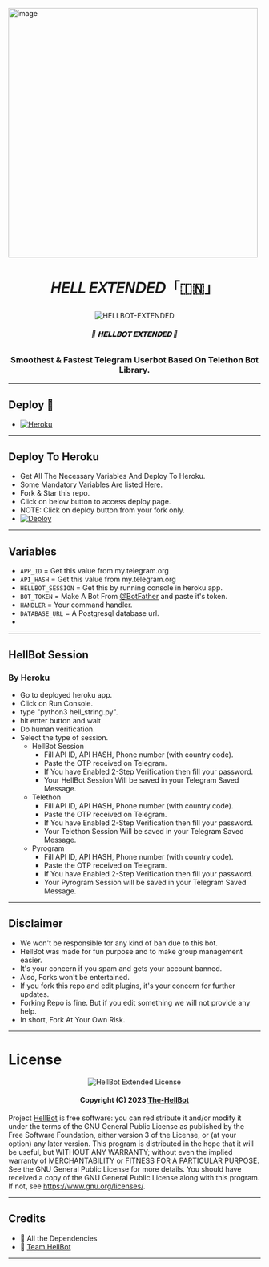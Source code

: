 <img width="498" alt="image" src="https://github.com/MadMax393/HellBot-Extended/assets/159709370/e4d275f2-35d8-43ce-b29a-a24be189299f"><h1 align="center">
  <b>𝘏𝘌𝘓𝘓 𝘌𝘟𝘛𝘌𝘕𝘋𝘌𝘋「🇮🇳」⁪⁬⁮⁮⁮</b>
</h1>

<p align="center">
  <img src="https://te.legra.ph/file/1afcf18acf90d2e70ff4a.png" alt="HELLBOT-EXTENDED">
</p>

<h6 align="center">
  <b>🍿 𝐇𝐄𝐋𝐋𝐁𝐎𝐓 𝐄𝐗𝐓𝐄𝐍𝐃𝐄𝐃 🍿</b>
</h6>

<h3 align="center">
  <b>Smoothest & Fastest Telegram Userbot Based On Telethon Bot Library.</b>
</h3>

------
## Deploy 🚀
- [![Heroku](https://img.shields.io/badge/HellBot-Deploy%20To%20Heroku-black?style=for-the-badge&logo=heroku)](#Deploy-To-Heroku)

------
## Deploy To Heroku
- Get All The Necessary Variables And Deploy To Heroku.
- Some Mandatory Variables Are listed [Here](#Variables).
- Fork & Star this repo.
- Click on below button to access deploy page.
- NOTE: Click on deploy button from your fork only.
- [![Deploy](https://www.herokucdn.com/deploy/button.svg)](https://heroku.com/deploy?template=https://github.com/MadMax393/Hellbot-Extended)

------
## Variables

- `APP_ID`  =  Get this value from my.telegram.org
- `API_HASH`  =  Get this value from my.telegram.org
- `HELLBOT_SESSION`  =  Get this by running console in heroku app.
- `BOT_TOKEN`  =  Make A Bot From [@BotFather](https://t.me/botfather) and paste it's token.
- `HANDLER`  =  Your command handler.
- `DATABASE_URL`  =  A Postgresql database url.
- 
------
## HellBot Session

### By Heroku
- Go to deployed heroku app.
- Click on Run Console.
- type "python3 hell_string.py".
- hit enter button and wait 
- Do human verification.
- Select the type of session.
    - HellBot Session
        - Fill API ID, API HASH, Phone number (with country code).
        - Paste the OTP received on Telegram.
        - If You have Enabled 2-Step Verification then fill your password.
        - Your HellBot Session Will be saved in your Telegram Saved Message.
    - Telethon
        - Fill API ID, API HASH, Phone number (with country code).
        - Paste the OTP received on Telegram.
        - If You have Enabled 2-Step Verification then fill your password.
        - Your Telethon Session Will be saved in your Telegram Saved Message.
    - Pyrogram
        - Fill API ID, API HASH, Phone number (with country code).
        - Paste the OTP received on Telegram.
        - If You have Enabled 2-Step Verification then fill your password.
        - Your Pyrogram Session will be saved in your Telegram Saved Message.
          
------
## Disclaimer
- We won't be responsible for any kind of ban due to this bot.
- HellBot was made for fun purpose and to make group management easier.
- It's your concern if you spam and gets your account banned.
- Also, Forks won't be entertained.
- If you fork this repo and edit plugins, it's your concern for further updates.
- Forking Repo is fine. But if you edit something we will not provide any help.
- In short, Fork At Your Own Risk.

------
# License

<p align="center">
    <img src="https://www.gnu.org/graphics/gplv3-or-later.png" alt="HellBot Extended License">
</p>

<h4 align="center">
    Copyright (C) 2023 <a href="https://github.com/madmax393/HellBot-Extended">The-HellBot</a>
</h4>

Project [HellBot](https://github.com/MadMax393/Hellbot-Extended) is free software: you can redistribute it and/or modify
it under the terms of the GNU General Public License as published by
the Free Software Foundation, either version 3 of the License, or
(at your option) any later version.
This program is distributed in the hope that it will be useful,
but WITHOUT ANY WARRANTY; without even the implied warranty of
MERCHANTABILITY or FITNESS FOR A PARTICULAR PURPOSE.  See the
GNU General Public License for more details.
You should have received a copy of the GNU General Public License
along with this program. If not, see <https://www.gnu.org/licenses/>.

------
## Credits

- 💖 All the Dependencies
- 💖 [Team HellBot](https://github.com/The-HellBot)

------
